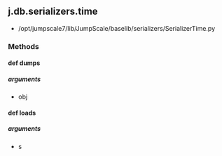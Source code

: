 ## j.db.serializers.time

- /opt/jumpscale7/lib/JumpScale/baselib/serializers/SerializerTime.py

### Methods

#### def dumps 
##### arguments

- obj
#### def loads 
##### arguments

- s

